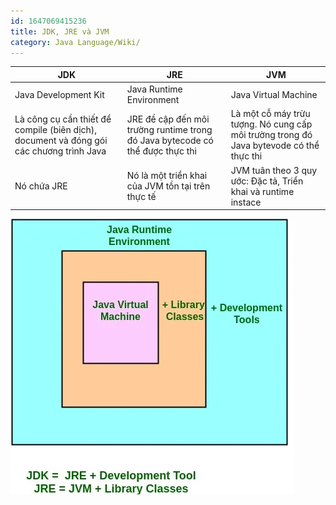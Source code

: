 ```yaml
---
id: 1647069415236
title: JDK, JRE và JVM
category: Java Language/Wiki/
---
```


| JDK| JRE| JVM|
| --- | --- | --- |
| Java Development Kit| Java Runtime Environment| Java Virtual Machine|
| Là công cụ cần thiết để compile (biên dịch), document và đóng gói các chương trình Java| JRE đề cập đến môi trường runtime trong đó Java bytecode có thể được thực thi| Là một cỗ máy trừu tượng. Nó cung cấp môi trường trong đó Java bytevode có thể thực thi|
|Nó chứa JRE|Nó là một triển khai của JVM tồn tại trên thực tế|JVM tuân theo 3 quy ước: Đặc tả, Triển khai và runtime instace|

![JDK_JRE_JVM.jpeg.webp](https://raw.githubusercontent.com/cuongphuong/memo_data/main/Images/1647068143987_JDK_JRE_JVM.jpeg.webp)